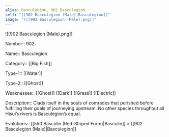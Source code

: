 ```yaml
---
alias: Basculegion, 902 Basculegion
self: "[[902 Basculegion (Male)|Basculegion]]"
image: "![[902 Basculegion (Male).png]]"
---
```


![[902 Basculegion (Male).png]]


Number:: 902

Name:: Basculegion

Category:: [[Big Fish]]

Type-1:: [[Water]]

Type-2:: [[Ghost]]

Weaknesses:: [[Ghost]] [[Dark]] [[Grass]] [[Electric]]

Description:: Clads itself in the souls of comrades that perished before fulfilling their goals of journeying upstream. No other species throughout all Hisui’s rivers is Basculegion’s equal.

Evolutions:: [[550 Basculin (Red-Striped Form)|Basculin]] > [[902 Basculegion (Male)|Basculegion]]

